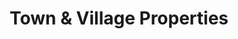 ---
title: "Town & Village Properties"
url: /ipswich/town-und-village-properties/
shop: Immobilien
---